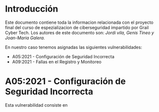 # Introducción

Este documento contiene toda la informacion relacionada con el proyecto final del curso de espezializacion de ciberseguridad impartido por Grail Cyber Tech. Los autores de este documento son: *Jordi vila, Genis Tineo y Joan-Maria Galera.*

En nuestro caso tenemos asignadas las siguientes vulnerabilidades:

 - A05:2021 - Configuración de Seguridad Incorrecta
 - A09:2021 - Fallas en el Registro y Monitoreo

# A05:2021 - Configuración de Seguridad Incorrecta

Esta vulnerabilidad consiste en 
